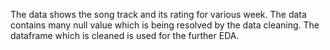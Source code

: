 The data shows the song track and its rating for various week. The data contains many null value which is being resolved by the data cleaning. The dataframe which is cleaned is used for the further EDA.
